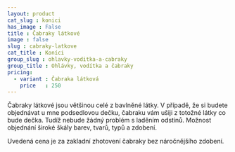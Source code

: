 ```yaml
---
layout: product
cat_slug : konici
has_image : False
title : Čabraky látkové
image : false
slug : cabraky-latkove
cat_title : Koníci
group_slug : ohlavky-voditka-a-cabraky
group_title : Ohlávky, vodítka a čabraky
pricing:
  - variant : Čabraka látková
    price   : 250
---
```


Čabraky látkové jsou většinou celé z bavlněné látky. 
V případě, že si budete objednávat u mne podsedlovou dečku, čabraku vám ušiji z totožné látky co bude dečka. 
Tudíž nebude žádný problém s laděním odstínů. Možnost objednání široké škály barev, tvarů, typů a zdobení. 

Uvedená cena je za zakladní zhotovení čabraky bez náročnějšího zdobení.

